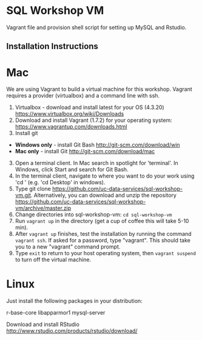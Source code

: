 # SQL Workshop VM

Vagrant file and provision shell script for setting up MySQL and Rstudio.

## Installation Instructions

# Mac

We are using Vagrant to build a virtual machine for this workshop.  Vagrant requires a provider (virtualbox) and a command line with ssh.

1. Virtualbox - download and install latest for your OS (4.3.20) https://www.virtualbox.org/wiki/Downloads
2. Download and install Vagrant (1.7.2) for your operating system: https://www.vagrantup.com/downloads.html
2. Install git
  * **Windows only** - install Git Bash  http://git-scm.com/download/win
  * **Mac only** - install Git http://git-scm.com/download/mac
3.  Open a terminal client. In Mac search in spotlight for 'terminal'.  In Windows, click Start and search for Git Bash.
4.  In the terminal client, navigate to where you want to do your work using 'cd <directory>' (e.g. 'cd Desktop' in windows).
5.  Type git clone https://github.com/uc-data-services/sql-workshop-vm.git. Alternatively, you can download and unzip the repository https://github.com/uc-data-services/sql-workshop-vm/archive/master.zip
6.  Change directories into sql-workshop-vm:  `cd sql-workshop-vm`
7.  Run `vagrant up` in the directory (get a cup of coffee this will take 5-10 min).
8.  After `vagrant up` finishes, test the installation by running the command `vagrant ssh`. If asked for a password, type "vagrant". This should take you to a new "vagrant" command prompt. 
9.  Type `exit` to return to your host operating system, then `vagrant suspend` to turn off the virtual machine.


# Linux

Just install the following packages in your distribution:

r-base-core libapparmor1 mysql-server

Download and install RStudio http://www.rstudio.com/products/rstudio/download/
